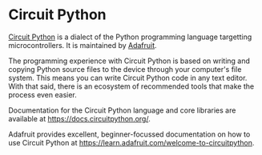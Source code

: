 # Circuit Python

[Circuit Python](https://docs.circuitpython.org/) is a dialect of the
Python programming language targetting microcontrollers. It is maintained
by [Adafruit](https://adafruit.com).

The programming experience with Circuit Python is based on writing and
copying Python source files to the device through your computer's file
system. This means you can write Circuit Python code in any text editor.
With that said, there is an ecosystem of recommended tools that make the
process even easier.

Documentation for the Circuit Python language and core libraries are
available at
<https://docs.circuitpython.org/>.

Adafruit provides excellent, beginner-focussed documentation on how to use
Circuit Python at
<https://learn.adafruit.com/welcome-to-circuitpython>.
